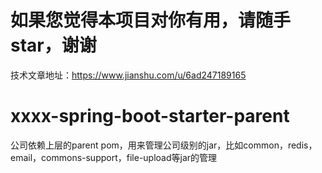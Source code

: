 # 如果您觉得本项目对你有用，请随手star，谢谢
技术文章地址：https://www.jianshu.com/u/6ad247189165

# xxxx-spring-boot-starter-parent
公司依赖上层的parent pom，用来管理公司级别的jar，比如common，redis，email，commons-support，file-upload等jar的管理
